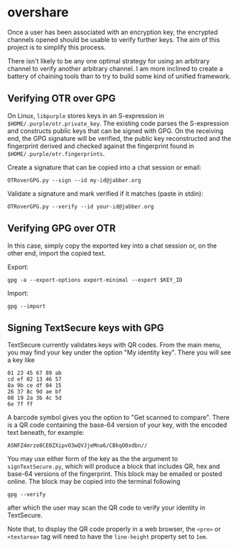 overshare
=========

Once a user has been associated with an encryption key, the encrypted channels
opened should be usable to verify further keys. The aim of this project is to
simplify this process.

There isn't likely to be any one optimal strategy for using an arbitrary
channel to verify another arbitrary channel. I am more inclined to create a
battery of chaining tools than to try to build some kind of unified framework.

Verifying OTR over GPG
----------------------
On Linux, `libpurple` stores keys in an S-expression in
`$HOME/.purple/otr.private_key`. The existing code parses the S-expression and
constructs public keys that can be signed with GPG. On the receiving end, the
GPG signature will be verified, the public key reconstructed and the
fingerprint derived and checked against the fingerprint found in
`$HOME/.purple/otr.fingerprints`.

Create a signature that can be copied into a chat session or email:

    OTRoverGPG.py --sign --id my-id@jabber.org

Validate a signature and mark verified if it matches (paste in stdin):

    OTRoverGPG.py --verify --id your-id@jabber.org


Verifying GPG over OTR
----------------------
In this case, simply copy the exported key into a chat session or, on the other
end, import the copied text.

Export:

    gpg -a --export-options export-minimal --export $KEY_ID

Import:

    gpg --import


Signing TextSecure keys with GPG
--------------------------------
TextSecure currently validates keys with QR codes. From the main menu, you may
find your key under the option "My identity key". There you will see a key like

    01 23 45 67 89 ab
    cd ef 02 13 46 57
    8a 9b ce df 04 15
    26 37 8c 9d ae bf
    08 19 2a 3b 4c 5d
    6e 7f ff

A barcode symbol gives you the option to "Get scanned to compare". There is a
QR code containing the base-64 version of your key, with the encoded text
beneath, for example:

    ASNFZ4mrze8CE0ZXipvO3wQVJjeMna6/CBkqO0xdbn//

You may use either form of the key as the the argument to
`signTextSecure.py`, which will produce a block that includes QR, hex and
base-64 versions of the fingerprint. This block may be emailed or posted
online. The block may be copied into the terminal following

    gpg --verify

after which the user may scan the QR code to verify your identity in
TextSecure.

Note that, to display the QR code properly in a web browser, the `<pre>` or
`<textarea>` tag will need to have the `line-height` property set to `1em`.
